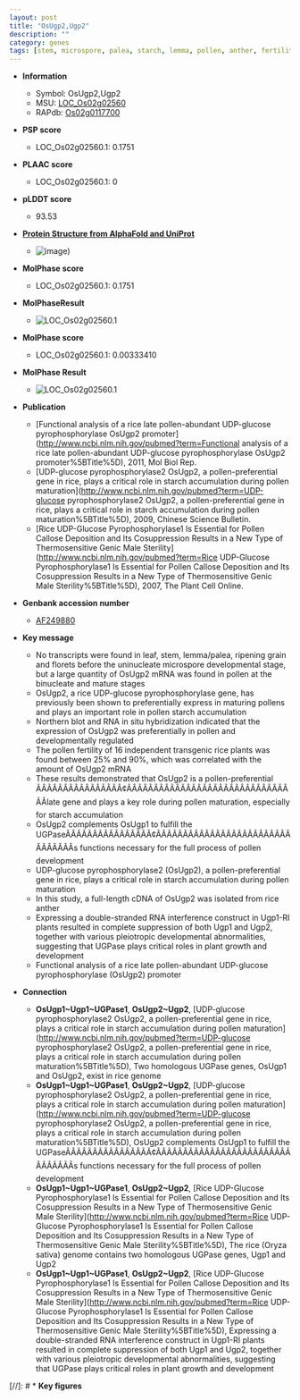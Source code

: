 ```yaml
---
layout: post
title: "OsUgp2,Ugp2"
description: ""
category: genes
tags: [stem, microspore, palea, starch, lemma, pollen, anther, fertility, grain, leaf, growth]
---
```


* **Information**  
    + Symbol: OsUgp2,Ugp2  
    + MSU: [LOC_Os02g02560](http://rice.plantbiology.msu.edu/cgi-bin/ORF_infopage.cgi?orf=LOC_Os02g02560)  
    + RAPdb: [Os02g0117700](http://rapdb.dna.affrc.go.jp/viewer/gbrowse_details/irgsp1?name=Os02g0117700)  

* **PSP score**  
    + LOC_Os02g02560.1: 0.1751 

* **PLAAC score**  
    + LOC_Os02g02560.1: 0 

* **pLDDT score**
    + 93.53

* **[Protein Structure from AlphaFold and UniProt](https://www.uniprot.org/uniprotkb/Q6ZGL5/entry#structure)**
    + ![image](https://ricepsp.github.io/images/Q6/AF-Q6ZGL5-F1.png))

* **MolPhase score**
    + LOC_Os02g02560.1: 0.1751

* **MolPhaseResult**
    + ![LOC_Os02g02560.1](https://ricepsp.github.io/pictures/LOC_Os02g/LOC_Os02g02560.1.png)

* **MolPhase score**
    + LOC_Os02g02560.1: 0.00333410

* **MolPhase Result**
    + ![LOC_Os02g02560.1](https://304243504.github.io/Pictures/LOC_Os02g/LOC_Os02g02560.1.png)

* **Publication**  
    + [Functional analysis of a rice late pollen-abundant UDP-glucose pyrophosphorylase OsUgp2 promoter](http://www.ncbi.nlm.nih.gov/pubmed?term=Functional analysis of a rice late pollen-abundant UDP-glucose pyrophosphorylase OsUgp2 promoter%5BTitle%5D), 2011, Mol Biol Rep.
    + [UDP-glucose pyrophosphorylase2 OsUgp2, a pollen-preferential gene in rice, plays a critical role in starch accumulation during pollen maturation](http://www.ncbi.nlm.nih.gov/pubmed?term=UDP-glucose pyrophosphorylase2 OsUgp2, a pollen-preferential gene in rice, plays a critical role in starch accumulation during pollen maturation%5BTitle%5D), 2009, Chinese Science Bulletin.
    + [Rice UDP-Glucose Pyrophosphorylase1 Is Essential for Pollen Callose Deposition and Its Cosuppression Results in a New Type of Thermosensitive Genic Male Sterility](http://www.ncbi.nlm.nih.gov/pubmed?term=Rice UDP-Glucose Pyrophosphorylase1 Is Essential for Pollen Callose Deposition and Its Cosuppression Results in a New Type of Thermosensitive Genic Male Sterility%5BTitle%5D), 2007, The Plant Cell Online.

* **Genbank accession number**  
    + [AF249880](http://www.ncbi.nlm.nih.gov/nuccore/AF249880)

* **Key message**  
    + No transcripts were found in leaf, stem, lemma/palea, ripening grain and florets before the uninucleate microspore developmental stage, but a large quantity of OsUgp2 mRNA was found in pollen at the binucleate and mature stages
    + OsUgp2, a rice UDP-glucose pyrophosphorylase gene, has previously been shown to preferentially express in maturing pollens and plays an important role in pollen starch accumulation
    + Northern blot and RNA in situ hybridization indicated that the expression of OsUgp2 was preferentially in pollen and developmentally regulated
    + The pollen fertility of 16 independent transgenic rice plants was found between 25% and 90%, which was correlated with the amount of OsUgp2 mRNA
    + These results demonstrated that OsUgp2 is a pollen-preferential ÃÂÃÂÃÂÃÂÃÂÃÂÃÂÃÂ¢ÃÂÃÂÃÂÃÂÃÂÃÂÃÂÃÂÃÂÃÂÃÂÃÂÃÂÃÂÃÂÃÂlate gene and plays a key role during pollen maturation, especially for starch accumulation
    + OsUgp2 complements OsUgp1 to fulfill the UGPaseÃÂÃÂÃÂÃÂÃÂÃÂÃÂÃÂ¢ÃÂÃÂÃÂÃÂÃÂÃÂÃÂÃÂÃÂÃÂÃÂÃÂÃÂÃÂÃÂÃÂs functions necessary for the full process of pollen development
    + UDP-glucose pyrophosphorylase2 (OsUgp2), a pollen-preferential gene in rice, plays a critical role in starch accumulation during pollen maturation
    + In this study, a full-length cDNA of OsUgp2 was isolated from rice anther
    + Expressing a double-stranded RNA interference construct in Ugp1-RI plants resulted in complete suppression of both Ugp1 and Ugp2, together with various pleiotropic developmental abnormalities, suggesting that UGPase plays critical roles in plant growth and development
    + Functional analysis of a rice late pollen-abundant UDP-glucose pyrophosphorylase (OsUgp2) promoter

* **Connection**  
    + __OsUgp1~Ugp1~UGPase1__, __OsUgp2~Ugp2__, [UDP-glucose pyrophosphorylase2 OsUgp2, a pollen-preferential gene in rice, plays a critical role in starch accumulation during pollen maturation](http://www.ncbi.nlm.nih.gov/pubmed?term=UDP-glucose pyrophosphorylase2 OsUgp2, a pollen-preferential gene in rice, plays a critical role in starch accumulation during pollen maturation%5BTitle%5D), Two homologous UGPase genes, OsUgp1 and OsUgp2, exist in rice genome
    + __OsUgp1~Ugp1~UGPase1__, __OsUgp2~Ugp2__, [UDP-glucose pyrophosphorylase2 OsUgp2, a pollen-preferential gene in rice, plays a critical role in starch accumulation during pollen maturation](http://www.ncbi.nlm.nih.gov/pubmed?term=UDP-glucose pyrophosphorylase2 OsUgp2, a pollen-preferential gene in rice, plays a critical role in starch accumulation during pollen maturation%5BTitle%5D), OsUgp2 complements OsUgp1 to fulfill the UGPaseÃÂÃÂÃÂÃÂÃÂÃÂÃÂÃÂ¢ÃÂÃÂÃÂÃÂÃÂÃÂÃÂÃÂÃÂÃÂÃÂÃÂÃÂÃÂÃÂÃÂs functions necessary for the full process of pollen development
    + __OsUgp1~Ugp1~UGPase1__, __OsUgp2~Ugp2__, [Rice UDP-Glucose Pyrophosphorylase1 Is Essential for Pollen Callose Deposition and Its Cosuppression Results in a New Type of Thermosensitive Genic Male Sterility](http://www.ncbi.nlm.nih.gov/pubmed?term=Rice UDP-Glucose Pyrophosphorylase1 Is Essential for Pollen Callose Deposition and Its Cosuppression Results in a New Type of Thermosensitive Genic Male Sterility%5BTitle%5D), The rice (Oryza sativa) genome contains two homologous UGPase genes, Ugp1 and Ugp2
    + __OsUgp1~Ugp1~UGPase1__, __OsUgp2~Ugp2__, [Rice UDP-Glucose Pyrophosphorylase1 Is Essential for Pollen Callose Deposition and Its Cosuppression Results in a New Type of Thermosensitive Genic Male Sterility](http://www.ncbi.nlm.nih.gov/pubmed?term=Rice UDP-Glucose Pyrophosphorylase1 Is Essential for Pollen Callose Deposition and Its Cosuppression Results in a New Type of Thermosensitive Genic Male Sterility%5BTitle%5D), Expressing a double-stranded RNA interference construct in Ugp1-RI plants resulted in complete suppression of both Ugp1 and Ugp2, together with various pleiotropic developmental abnormalities, suggesting that UGPase plays critical roles in plant growth and development

[//]: # * **Key figures**  


